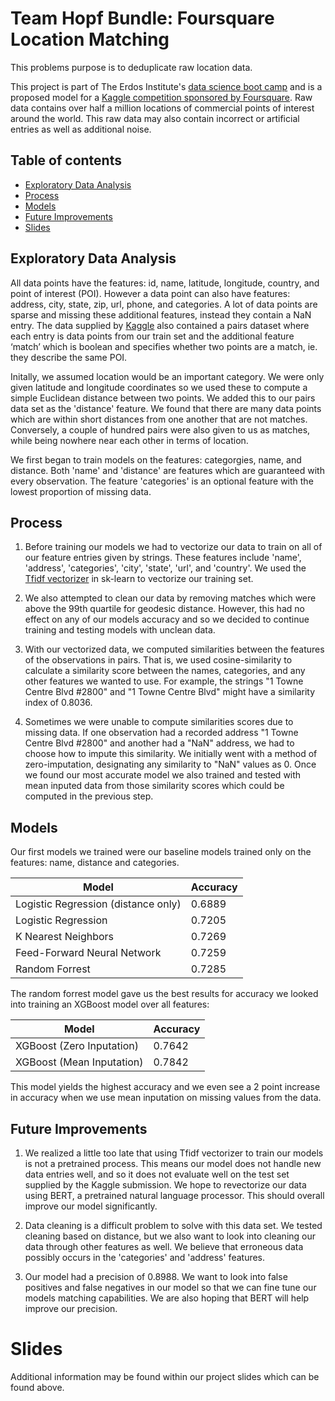 # Team Hopf Bundle: Foursquare Location Matching

This problems purpose is to deduplicate raw location data. 

This project is part of The Erdos Institute's [data science boot camp](https://www.erdosinstitute.org/code) 
and is a proposed model for a [Kaggle competition sponsored by Foursquare](https://www.kaggle.com/competitions/foursquare-location-matching).
Raw data contains over half a million locations of commercial points of interest around the world. 
This raw data may also contain incorrect or artificial entries as well as additional noise. 

## Table of contents
- [Exploratory Data Analysis](#EDA)
- [Process](#process)
- [Models](#models)
- [Future Improvements](#futureimprovements)
- [Slides](#slides)

## Exploratory Data Analysis

All data points have the features: id, name, latitude, longitude, country, and point of interest (POI).
However a data point can also have features: address, city, state, zip, url, phone, and categories. 
A lot of data points are sparse and missing these additional features, instead they contain a NaN entry. 
The data supplied by [Kaggle](https://www.kaggle.com/competitions/foursquare-location-matching)
also contained a pairs dataset where each entry is data points from our train set and the additional feature ‘match’ which is boolean and specifies whether two points are a match, ie. they describe the same POI.

Initally, we assumed location would be an important category. We were only given latitude and longitude coordinates so we used these to compute a simple Euclidean distance between two points.
We added this to our pairs data set as the 'distance' feature.
We found that there are many data points which are within short distances from one another that are not matches. 
Conversely, a couple of hundred pairs were also given to us as matches, while being nowhere near each other in terms of location.

We first began to train models on the features: categorgies, name, and distance. Both 'name' and 'distance' are features which are guaranteed with every observation. The feature 'categories' is an optional feature with the lowest proportion of missing data. 

## Process

1. Before training our models we had to vectorize our data to train on all of our feature entries given by strings. 
These features include 'name', 'address', 'categories', 'city', 'state', 'url', and 'country'. 
We used the [Tfidf vectorizer](https://scikit-learn.org/stable/modules/generated/sklearn.feature_extraction.text.TfidfVectorizer.html)
in sk-learn to vectorize our training set.

2. We also attempted to clean our data by removing matches which were above the 99th quartile for geodesic distance. 
However, this had no effect on any of our models accuracy and so we decided to continue training and testing models with unclean data.

3. With our vectorized data, we computed similarities between the features of the observations in pairs. That is, we used cosine-similarity to calculate a similarity score between the names, categories, and any other features we wanted to use. For example, the strings "1 Towne Centre Blvd #2800" and "1 Towne Centre Blvd" might have a similarity index of 0.8036. 

4. Sometimes we were unable to compute similarities scores due to missing data. If one observation had a recorded address "1 Towne Centre Blvd #2800" and another had a "NaN" address, we had to choose how to impute this similarity. We initially went with a method of zero-imputation, designating any similarity to "NaN" values as 0. Once we found our most accurate model we also trained and tested with mean inputed data from those similarity scores which could be computed in the previous step. 

## Models

Our first models we trained were our baseline models trained only on the features: name, distance and categories.

|Model                  |Accuracy|
---                     |---
|Logistic Regression (distance only)     | 0.6889|
|Logistic Regression | 0.7205|
|K Nearest Neighbors | 0.7269|
|Feed-Forward Neural Network | 0.7259|
|Random Forrest | 0.7285 |

The random forrest model gave us the best results for accuracy we looked into training an XGBoost model over all features:

|Model      |Accuracy|
---         |---
|XGBoost (Zero Inputation)  |0.7642 |
|XGBoost (Mean Inputation)  |0.7842 |

This model yields the highest accuracy and we even see a 2 point increase in accuracy when we use mean inputation on missing values from the data.


## Future Improvements

1. We realized a little too late that using Tfidf vectorizer to train our models is not a pretrained process. 
This means our model does not handle new data entries well, and so it does not evaluate well on the test set supplied by the Kaggle submission. 
We hope to revectorize our data using BERT, a pretrained natural language processor. This should overall improve our model significantly. 

2. Data cleaning is a difficult problem to solve with this data set. 
We tested cleaning based on distance, but we also want to look into cleaning our data through other features as well. 
We believe that erroneous data possibly occurs in the 'categories' and 'address' features.

3. Our model had a precision of 0.8988. We want to look into false positives and false negatives in our model so that we can fine tune
our models matching capabilities. We are also hoping that BERT will help improve our precision.

# Slides
Additional information may be found within our project slides which can be found above. 



